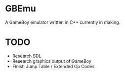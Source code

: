 # GBEmu

A GameBoy emulator written in C++ currently in making.

# TODO
* Research SDL
* Research graphics output of GameBoy
* Finish Jump Table / Extended Op Codes
